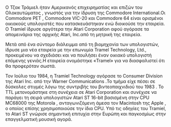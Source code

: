 Ο Τζακ Τράμιελ ήταν Αμερικανός επιχειρηματίας και επιζών του Ολοκαυτώματος , γνωστός για την ίδρυση της Commodore International.Οι Commodore PET , Commodore VIC-20 και 
Commodore 64 είναι ορισμένοι οικιακούς υπολογιστές που κατασκευάστηκαν ενώ διοικούσε την εταιρεία. Ο Tramiel ίδρυσε αργότερα την Atari Corporation αφού αγόρασε τα 
απομεινάρια της αρχικής Atari, Inc.από τη μητρική της εταιρεία.


Μετά από ένα σύντομο διάλειμμα από τη βιομηχανία των υπολογιστών, ίδρυσε μια νέα εταιρεία με την επωνυμία 
Tramel Technology, Ltd., προκειμένου να σχεδιάσει και να πουλήσει έναν οικιακό υπολογιστή επόμενης γενιάς.Η εταιρεία ονομάστηκε «Tramel» για να διασφαλιστεί ότι 
θα προφερόταν σωστά.

Τον Ιούλιο του 1984, η Tramiel Technology αγόρασε το Consumer Division της Atari Inc. από την Warner Communications .Το τμήμα είχε πέσει σε δύσκολες στιγμές λόγω της 
συντριβής του βιντεοπαιχνιδιού του 1983 . Το TTL μετονομάστηκε στη συνέχεια σε Atari Corporation και συνέχισε να παράγει τη σειρά υπολογιστών Atari ST 16-bit βασισμένη 
στην CPU MC68000 της Motorola , ανταγωνιζόμενη άμεσα τον Macintosh της Apple , ο οποίος επίσης χρησιμοποιούσε την ίδια CPU. Υπό τις οδηγίες του Tramiel, το Atari ST 
γνώρισε σημαντική επιτυχία στην Ευρώπη και παγκοσμίως στην επαγγελματική μουσική αγορά. 
